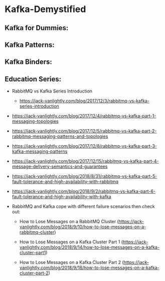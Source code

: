 # Kafka-Demystified

## Kafka for Dummies:


## Kafka Patterns:


## Kafka Binders:


## Education Series:

- RabbitMQ vs Kafka Series Introduction

   - https://jack-vanlightly.com/blog/2017/12/3/rabbitmq-vs-kafka-series-introduction
   
 - https://jack-vanlightly.com/blog/2017/12/4/rabbitmq-vs-kafka-part-1-messaging-topologies
 - https://jack-vanlightly.com/blog/2017/12/5/rabbitmq-vs-kafka-part-2-rabbitmq-messaging-patterns-and-topologies
 - https://jack-vanlightly.com/blog/2017/12/8/rabbitmq-vs-kafka-part-3-kafka-messaging-patterns
 - https://jack-vanlightly.com/blog/2017/12/15/rabbitmq-vs-kafka-part-4-message-delivery-semantics-and-guarantees
 - https://jack-vanlightly.com/blog/2018/8/31/rabbitmq-vs-kafka-part-5-fault-tolerance-and-high-availability-with-rabbitmq
 - https://jack-vanlightly.com/blog/2018/9/2/rabbitmq-vs-kafka-part-6-fault-tolerance-and-high-availability-with-kafka
   
- RabbitMQ and Kafka cope with different failure scenarios then check out:

  - How to Lose Messages on a RabbitMQ Cluster (https://jack-vanlightly.com/blog/2018/9/10/how-to-lose-messages-on-a-rabbitmq-cluster)

  - How to Lose Messages on a Kafka Cluster Part 1 (https://jack-vanlightly.com/blog/2018/9/14/how-to-lose-messages-on-a-kafka-cluster-part1)

  - How to Lose Messages on a Kafka Cluster Part 2 (https://jack-vanlightly.com/blog/2018/9/18/how-to-lose-messages-on-a-kafka-cluster-part-2)
